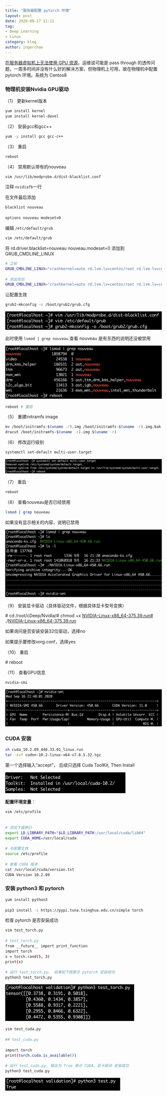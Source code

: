 ```yaml
---
title: "服务器配置 pytorch 环境"
layout: post
date: 2020-09-17 11:11
tag: 
- Deep Learning
- Linux
category: blog
author: ingerchao
---
```




 [在服务器虚拟机上无法使用 GPU 资源](https://www.inger.fun/linux-pytorch/)，运维说可能是 pass through 的透传问题，一周多时间并没有什么好的解决方案，但物理机上可用，故在物理机中配置 pytorch 环境。系统为 Centos8



### 物理机安装Nvidia GPU驱动

（1）    更新kernel版本

```bash
yum install kernel
yum install kernel-devel
```

（2）    安装gcc和gcc++

```bash
yum -y install gcc gcc-c++ 
```

（3）    重启

```bash
reboot
```

（4）    禁用默认带有的nouveau

```bash
vim /usr/lib/modprobe.d/dist-blacklist.conf
```

注释 `nvidiafb`一行

在文件最后添加

```bash
blacklist nouveau

options nouveau modeset=0
```

编辑 `/etc/default/grub`

```bash
vim /etc/default/grub
```

将 rd.driver.blacklist=nouveau nouveau.modeset=0 添加到GRUB_CMDLINE_LINUX

```bash
# 之前
GRUB_CMDLINE_LINUX="crashkernel=auto rd.lvm.lv=centos/root rd.lvm.lv=centos/swap rhgb quiet"

# 添加完后
GRUB_CMDLINE_LINUX="crashkernel=auto rd.lvm.lv=centos/root rd.lvm.lv=centos/swap rhgb quiet rd.driver.blacklist=nouveau nouveau.modeset=0"
```

让配置生效

```bash
grub2-mkconfig -o /boot/grub2/grub.cfg
```



<img src="./../assets/images/python/cuda1.png" alt="image-20200917103849482" style="zoom:50%;" />

此时使用 `lsmod | grep nouveau` 查看 nouveau 是有东西的说明还没被禁用

<img src="./../assets/images/python/cuda2.png" alt="image-20200917104319953" style="zoom:50%;" />

```bash
reboot # 重启
```



（5）    重建initramfs image



```bash
mv /boot/initramfs-$(uname -r).img /boot/initramfs-$(uname -r).img.bak
dracut /boot/initramfs-$(uname -r).img $(uname -r) 
```



（6）    修改运行级别

```bash
systemctl set-default multi-user.target 
```

<img src="./../assets/images/python/cuda3.png" alt="image-20200917104737647" style="zoom:50%;" />

（7）    重启

```bash
reboot 
```



（8）    查看nouveau是否已经禁用

```bash
lsmod | grep nouveau 
```

如果没有显示相关的内容，说明已禁用

<img src="./../assets/images/python/cuda4.png" alt="image-20200917104855767" style="zoom:50%;" />

（9）    安装显卡驱动（具体驱动文件，根据具体显卡型号变换）

\# cd /root/cDeep/Nvidia/# chmod +x [NVIDIA-Linux-x86_64-375.39.run#](NVIDIA-Linux-x86_64-375.39.run#) ./[NVIDIA-Linux-x86_64-375.39.run](NVIDIA-Linux-x86_64-375.39.run) 

如果询问是否安装安装32位驱动，选择no

如果提示要修改xorg.conf，选择yes

（10）  重启

\# reboot 

（11）  查看GPU信息

```bash
nvidia-smi
```

<img src="./../assets/images/python/cuda5.png" alt="image-20200917104933699" style="zoom:50%;" />



### CUDA 安装

```bash
sh cuda_10.2.89_440.33.01_linux.run
tar -xvf cudnn-10.2-linux-x64-v7.6.5.32.tgz
```

第一个选择输入“accept”， 后续只选择 Cuda ToolKit, Then Install

<img src="./../assets/images/python/cuda6.png" alt="image-20200917105440029" style="zoom:50%;" />

**配置环境变量**：

````bash
vim /etc/profile


# 添加下面两行
export LD_LIBRARY_PATH="$LD_LIBRARY_PATH:/usr/local/cuda/lib64" 
export CUDA_HOME=/usr/local/cuda

# 令配置生效
source /etc/profile

# 查看 CUDA 版本
cat /usr/local/cuda/version.txt
CUDA Version 10.2.89

````



### 安装 python3 和 pytorch



```bash
yum install python3

pip3 install -i https://pypi.tuna.tsinghua.edu.cn/simple torch
```



检查 pytorch 是否安装成功



```bash
vim test_torch.py

# test_torch.py
from __future__ import print_function
import torch
x = torch.rand(5, 3)
print(x)

# 运行 test_torch.py， 结果如下图表示 pytorch 安装成功
python3 test_torch.py

```

<img src="./../assets/images/python/torch.png" alt="image-20200917110546410" style="zoom:50%;" />



```bash
vim test_cuda.py

## test_cuda.py

import torch
print(torch.cuda.is_available())

# 运行 test_cuda.py, 输出为 True 表示 CUDA、显卡驱动 安装成功
python3 test_cuda.py
```

<img src="./../assets/images/python/cuda7.png" alt="image-20200917110609554" style="zoom:50%;" />